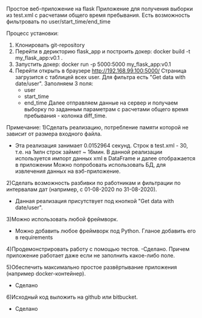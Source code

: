 Простое веб-приложение на flask
Приложение для получения выборки из test.xml с расчетами общего время пребывания.
Есть возможность фильтровать по user/start_time/end_time

Процесс установки:
1) Клонировать git-repository
2) Перейти в дерикторию flask_app и построить докер: docker build -t my_flask_app:v0.1 .
3) Запустить докер: docker run -p 5000:5000 my_flask_app:v0.1
4) Перейти открыть в браузере http://192.168.99.100:5000/
Страница загрузится с таблицей всех user. Для фильтра есть "Get data with date/user". 
Заполняем 3 поля:
	- user
	- start_time
	- end_time
Далее отправляем данные на сервер и получаем выборку по заданным параметрам с расчетами общего время пребывания - колонка diff_time.

Примечание:
1)Сделать реализацию, потребление памяти которой не зависит от размера входного файла.
- Эта реализация занимает 0.0152964 секунд. Строк в test.xml - 30, т.е. на 1млн строк займет ~ 16мин. В данной реализации используется импорт данных xml в DataFrame и далее отображается в приложении Можно попробовать использовать БД, для извлечения данных на вэб-приложение.

2)Сделать возможность разбивки по работникам и фильтрации по интервалам дат (например, с 01-08-2020
по 31-08-2020).
- Данная реализация присутствует под кнопкой "Get data with date/user". 

3)Можно использовать любой фреймворк.
- Можно добавить любое фреймворк под Python. Гланое добавить его в requirements

4)Продемонстрировать работу с помощью тестов.
-Сделано. Причем приложение работает даже если не заполнить какое-либо поле.


5)Обеспечить максимально простое развёртывание приложения (например docker-контейнер).
- Сделано

6)Исходный код выложить на github или bitbucket.
- Сделано
